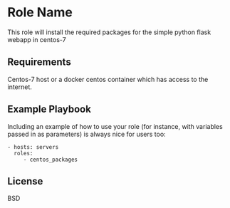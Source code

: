 Role Name
=========

This role will install the required packages for the simple python flask webapp in centos-7

Requirements
------------

Centos-7 host or a docker centos container which has access to the internet.


Example Playbook
----------------

Including an example of how to use your role (for instance, with variables passed in as parameters) is always nice for users too:

    - hosts: servers
      roles:
         - centos_packages

License
-------

BSD

